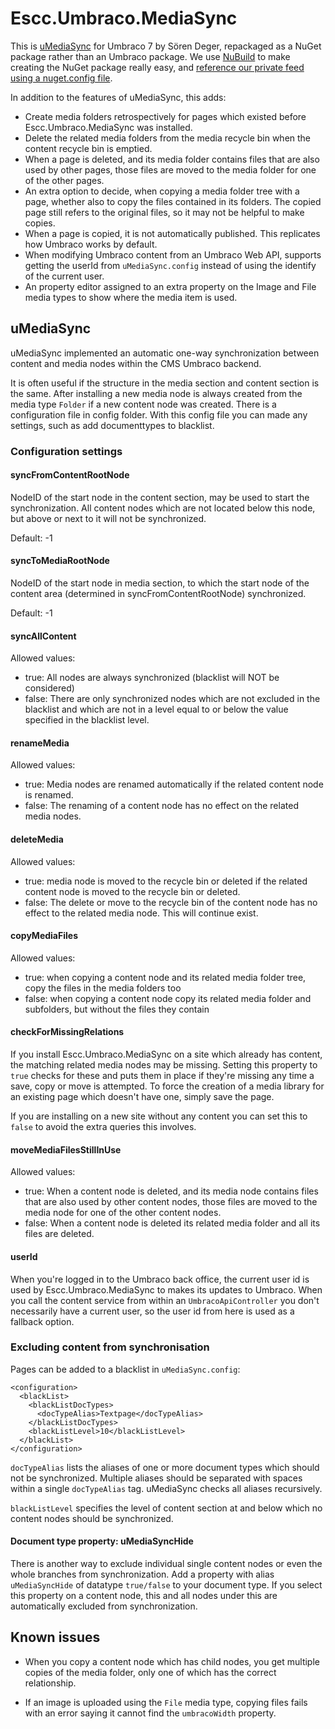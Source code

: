 # Escc.Umbraco.MediaSync

This is [uMediaSync](http://our.umbraco.org/projects/backoffice-extensions/umediasync) for Umbraco 7 by Sören Deger, repackaged as a NuGet package rather than an Umbraco package. We use [NuBuild](https://github.com/bspell1/NuBuild) to make creating the NuGet package really easy, and [reference our private feed using a nuget.config file](http://blog.davidebbo.com/2014/01/the-right-way-to-restore-nuget-packages.html).

In addition to the features of uMediaSync, this adds:

* Create media folders retrospectively for pages which existed before Escc.Umbraco.MediaSync was installed.
* Delete the related media folders from the media recycle bin when the content recycle bin is emptied.
* When a page is deleted, and its media folder contains files that are also used by other pages, those files are moved to the media folder for one of the other pages.
* An extra option to decide, when copying a media folder tree with a page, whether also to copy the files contained in its folders. The copied page still refers to the original files, so it may not be helpful to make copies.
* When a page is copied, it is not automatically published. This replicates how Umbraco works by default.
* When modifying Umbraco content from an Umbraco Web API, supports getting the userId from `uMediaSync.config` instead of using the identify of the current user. 
* An property editor assigned to an extra property on the Image and File media types to show where the media item is used.

## uMediaSync

uMediaSync implemented an automatic one-way synchronization between content and media nodes within the CMS Umbraco backend.

It is often useful if the structure in the media section and content section is the same.  After installing a new media node is always created from the media type `Folder` if a new content node was created. There is a configuration file in config folder. With this config file you can made any settings, such as add documenttypes to blacklist.

### Configuration settings

#### syncFromContentRootNode
NodeID of the start node in the content section, may be used to start the synchronization. All content nodes which are not located below this node, but above or next to it will not be synchronized.

Default: -1

#### syncToMediaRootNode
NodeID of the start node in media section, to which the start node of the content area (determined in syncFromContentRootNode) synchronized.

Default: -1

#### syncAllContent
Allowed values:

* true: All nodes are always synchronized (blacklist will NOT be considered)
* false: There are only synchronized nodes which are not excluded in the blacklist and which are not in a level equal to or below the value specified in the blacklist level.

#### renameMedia
Allowed values:

* true: Media nodes are renamed automatically if the related content node is renamed.
* false: The renaming of a content node has no effect on the related media nodes.

#### deleteMedia
Allowed values:

* true: media node is moved to the recycle bin or deleted if the related content node is moved to the recycle bin or deleted.
* false: The delete or move to the recycle bin of the content node has no effect to the related media node. This will continue exist.

#### copyMediaFiles

Allowed values:

* true: when copying a content node and its related media folder tree, copy the files in the media folders too 
* false: when copying a content node copy its related media folder and subfolders, but without the files they contain

#### checkForMissingRelations

If you install Escc.Umbraco.MediaSync on a site which already has content, the matching related media nodes may be missing. Setting this property to `true` checks for these and puts them in place if they're missing any time a save, copy or move is attempted. To force the creation of a media library for an existing page which doesn't have one, simply save the page. 

If you are installing on a new site without any content you can set this to `false` to avoid the extra queries this involves.

#### moveMediaFilesStillInUse

Allowed values:

* true: When a content node is deleted, and its media node contains files that are also used by other content nodes, those files are moved to the media node for one of the other content nodes.
* false: When a content node is deleted its related media folder and all its files are deleted.

#### userId

When you're logged in to the Umbraco back office, the current user id is used by Escc.Umbraco.MediaSync to makes its updates to Umbraco. When you call the content service from within an `UmbracoApiController` you don't necessarily have a current user, so the user id from here is used as a fallback option.

### Excluding content from synchronisation

Pages can be added to a blacklist in `uMediaSync.config`:

	<configuration>
	  <blackList>
	    <blackListDocTypes>
	      <docTypeAlias>Textpage</docTypeAlias>
	    </blackListDocTypes>
	    <blackListLevel>10</blackListLevel>
	  </blackList>
	</configuration>

`docTypeAlias` lists the aliases of one or more document types which should not be synchronized. Multiple aliases should be separated with spaces within a single `docTypeAlias` tag. uMediaSync checks all aliases recursively.

`blackListLevel` specifies the level of content section at and below which no content nodes should be synchronized.



#### Document type property: uMediaSyncHide

There is another way to exclude individual single content nodes or even the whole branches from synchronization. Add a property with alias `uMediaSyncHide` of datatype `true/false` to your document type. If you select this property on a content node, this and all nodes under this are automatically excluded from synchronization.

## Known issues

* When you copy a content node which has child nodes, you get multiple copies of the media folder, only one of which has the correct relationship.

* If an image is uploaded using the `File` media type, copying files fails with an error saying it cannot find the `umbracoWidth` property.